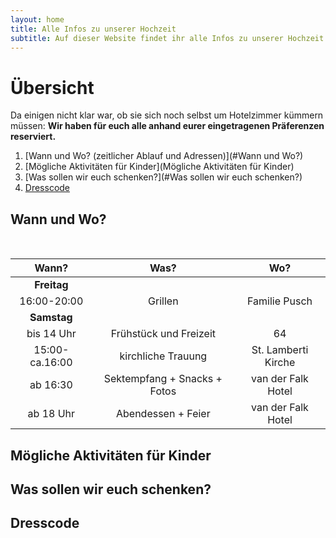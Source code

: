 ```yaml
---
layout: home
title: Alle Infos zu unserer Hochzeit
subtitle: Auf dieser Website findet ihr alle Infos zu unserer Hochzeit. Von Datum und Ort bis Dresscode.
---
```

# Übersicht
Da einigen nicht klar war, ob sie sich noch selbst um Hotelzimmer kümmern müssen: **Wir haben für euch alle anhand eurer eingetragenen Präferenzen reserviert.**
1. [Wann und Wo? (zeitlicher Ablauf und Adressen)](#Wann und Wo?)
2. [Mögliche Aktivitäten für Kinder](Mögliche Aktivitäten für Kinder)
3. [Was sollen wir euch schenken?](#Was sollen wir euch schenken?)
4. [Dresscode](#Dresscode)

## Wann und Wo?
 <br>

|      Wann?     	|             Was?             	|         Wo?         	|
|:--------------:	|:----------------------------:	|:-------------------:	|
|   **Freitag**  	|                              	|                     	|
|   16:00-20:00  	|            Grillen           	|    Familie Pusch    	|
|   **Samstag**  	|                              	|                     	|
|   bis 14 Uhr   	|    Frühstück und Freizeit    	|          64         	|
| 15:00-ca.16:00 	|      kirchliche Trauung      	| St. Lamberti Kirche 	|
|    ab 16:30    	| Sektempfang + Snacks + Fotos 	|  van der Falk Hotel 	|
|    ab 18 Uhr   	| Abendessen + Feier           	| van der Falk Hotel  	|

## Mögliche Aktivitäten für Kinder
## Was sollen wir euch schenken?
## Dresscode

<!-- 
{% include test.md %} -->
